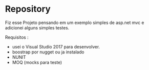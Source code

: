 # Repository
 Fiz esse Projeto pensando em um exemplo simples de asp.net mvc e adicionei alguns simples testes.

 Requisitos :
 - usei o Visual Studio 2017 para desenvolver.
 - boostrap por nugget ou ja instalado
 - NUNIT
 - MOQ (mocks para teste)
 
